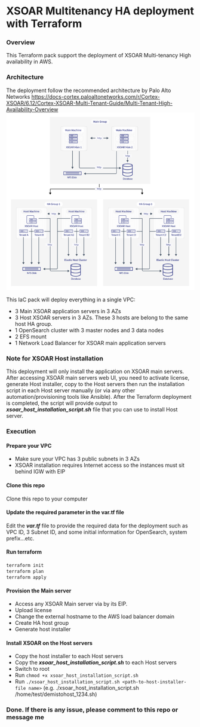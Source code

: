 # XSOAR Multitenancy HA deployment with Terraform

### Overview
This Terraform pack support the deployment of XSOAR Multi-tenancy High availability in AWS. 

### Architecture
The deployment follow the recommended architecture by Palo Alto Networks https://docs-cortex.paloaltonetworks.com/r/Cortex-XSOAR/6.12/Cortex-XSOAR-Multi-Tenant-Guide/Multi-Tenant-High-Availability-Overview
![Alt text](image.png)

This IaC pack will deploy everything in a single VPC:
- 3 Main XSOAR application servers in 3 AZs
- 3 Host XSOAR servers in 3 AZs. These 3 hosts are belong to the same host HA group.
- 1 OpenSearch cluster with 3 master nodes and 3 data nodes
- 2 EFS mount
- 1 Network Load Balancer for XSOAR main application servers

### Note for XSOAR Host installation
This deployment will only install the application on XSOAR main servers. After accessing XSOAR main servers web UI, you need to activate license, generate Host installer, copy to the Host servers then run the installation script in each Host server manually (or via any other automation/provisioning tools like Ansible).
After the Terraform deployment is completed, the script will provide output to ***xsoar_host_installation_script.sh*** file that you can use to install Host server.

### Execution
#### Prepare your VPC
- Make sure your VPC has 3 public subnets in 3 AZs
- XSOAR installation requires Internet access so the instances must sit behind IGW with EIP
#### Clone this repo
Clone this repo to your computer
#### Update the required parameter in the var.tf file
Edit the ***var.tf*** file to provide the required data for the deployment such as VPC ID, 3 Subnet ID, and some initial information for OpenSearch, system prefix...etc.
#### Run terraform
```
terraform init
terraform plan
terraform apply
```
#### Provision the Main server
- Access any XSOAR Main server via by its EIP.
- Upload license
- Change the external hostname to the AWS load balancer domain
- Create HA host group
- Generate host installer

#### Install XSOAR on the Host servers
- Copy the host installer to each Host servers
- Copy the ***xsoar_host_installation_script.sh*** to each Host servers 
- Switch to root
- Run `chmod +x xsoar_host_installation_script.sh`
- Run `./xsoar_host_installation_script.sh <path-to-host-installer-file name>` (e.g. ./xsoar_host_installation_script.sh /home/test/demistohost_1234.sh)

### Done. If there is any issue, please comment to this repo or message me

